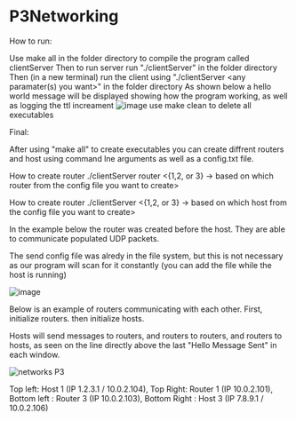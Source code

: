 # P3Networking
How to run:

Use make all in the folder directory to compile the program called clientServer
Then to run server run "./clientServer" in the folder directory
Then (in a new terminal) run the client using "./clientServer <any paramater(s) you want>" in the folder directory
As shown below a hello world message will be displayed showing how the program working, as well as logging the ttl increament
![image](https://user-images.githubusercontent.com/73619173/145138669-75ccf52a-9498-4d6b-a459-e052eb2af354.png)
use make clean to delete all executables

Final:

After using "make all" to create executables you can create diffrent routers and host using command lne arguments as well as a config.txt file. 

How to create router ./clientServer router <{1,2, or 3} -> based on which router from the config file you want to create>

How to create router ./clientServer <anything> <{1,2, or 3} -> based on which host from the config file you want to create>
  
In the example below the router was created before the host. They are able to communicate populated UDP packets.
  
The send config file was alredy in the file system, but this is not necessary as our program will scan for it constantly (you can add the file while the host is running)
  
![image](https://user-images.githubusercontent.com/73619173/146284141-540857ee-5b23-43d5-aa75-8f03ec5294b4.png)
  
  Below is an example of routers communicating with each other. First, initialize routers. then initialize hosts. 
  
  Hosts will send messages to routers, and routers to routers, and routers to hosts, as seen on the line directly above the last "Hello Message Sent" in each window.
  
  ![networks P3](https://user-images.githubusercontent.com/95599575/146302168-21162863-63d6-4015-89f6-a902dba8cb44.PNG)
  
  Top left: Host 1 (IP 1.2.3.1 / 10.0.2.104), Top Right: Router 1 (IP 10.0.2.101), Bottom left : Router 3 (IP 10.0.2.103), Bottom Right : Host 3 (IP 7.8.9.1 / 10.0.2.106)

